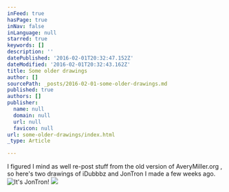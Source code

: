 ```yaml
---
inFeed: true
hasPage: true
inNav: false
inLanguage: null
starred: true
keywords: []
description: ''
datePublished: '2016-02-01T20:32:47.152Z'
dateModified: '2016-02-01T20:32:43.162Z'
title: Some older drawings
author: []
sourcePath: _posts/2016-02-01-some-older-drawings.md
published: true
authors: []
publisher:
  name: null
  domain: null
  url: null
  favicon: null
url: some-older-drawings/index.html
_type: Article

---
```

I figured I mind as well re-post stuff from the old version of AveryMiller.org , so here's two drawings of iDubbbz and JonTron I made a few weeks ago.
![It's JonTron!](https://s3-us-west-2.amazonaws.com/the-grid-img/p/957a68872498a7d5c44feb3ca5453df73c106205.jpg)
![](https://s3-us-west-2.amazonaws.com/the-grid-img/p/e83eecb99dc6a9f4e1476443771aeef3012f58cb.jpg)